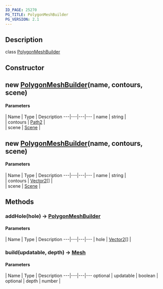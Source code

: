 ```yaml
---
ID_PAGE: 25270
PG_TITLE: PolygonMeshBuilder
PG_VERSION: 2.1
---
```

## Description

class [PolygonMeshBuilder](/classes/2.3/PolygonMeshBuilder)



## Constructor

## new [PolygonMeshBuilder](/classes/2.3/PolygonMeshBuilder)(name, contours, scene)



#### Parameters
 | Name | Type | Description
---|---|---|---
 | name | string |   
 | contours | [Path2](/classes/2.3/Path2) |   
 | scene | [Scene](/classes/2.3/Scene) |   
## new [PolygonMeshBuilder](/classes/2.3/PolygonMeshBuilder)(name, contours, scene)



#### Parameters
 | Name | Type | Description
---|---|---|---
 | name | string |   
 | contours | [Vector2](/classes/2.3/Vector2)[] |   
 | scene | [Scene](/classes/2.3/Scene) |   
## Methods

### addHole(hole) &rarr; [PolygonMeshBuilder](/classes/2.3/PolygonMeshBuilder)



#### Parameters
 | Name | Type | Description
---|---|---|---
 | hole | [Vector2](/classes/2.3/Vector2)[] |   

### build(updatable, depth) &rarr; [Mesh](/classes/2.3/Mesh)



#### Parameters
 | Name | Type | Description
---|---|---|---
optional | updatable | boolean |   
optional | depth | number |   
